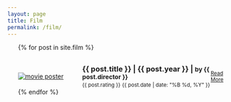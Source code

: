 ```yaml
---
layout: page
title: Film
permalink: /film/
---
```


<ul>
  {% for post in site.film %}
   <article class="post" style="margin-top: 30px;">
		<div
			class="entry"
			style="display: flex; justify-content: center; align-items: center">
			<div style="flex: 30%">
				<a href="{{ site.baseurl }}{{ post.url }}"
					><img
						id="cover-small"
						alt="movie poster"
						src="{{ post.cover }}"
				/></a>
			</div>
			<div style="flex: 60%">
				<h3 style="margin: 0;">{{ post.title }} | {{ post.year }} | <small>by {{ post.director }}</small></h3>
				<small>{{ post.rating }}</small>
				<small> {{ post.date | date: "%B %d, %Y" }}</small>
			</div>
			<div style="flex: 10%">
				<small>
					<a
						href="{{ site.baseurl }}{{ post.url }}"
						class="read-more">
						Read More
					</a>
				</small>
			</div>
		</div>
	</article>
  {% endfor %}
</ul>
